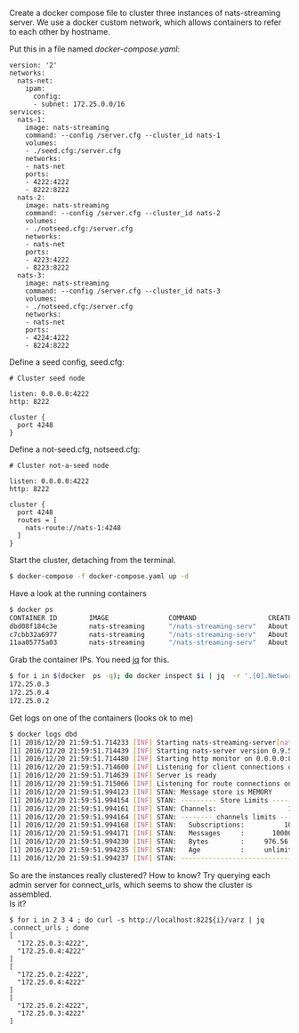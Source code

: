Create a docker compose file to cluster three instances of nats-streaming server.  We use a docker custom network, which allows containers to refer to each other
by hostname.

Put this in a file named *docker-compose.yaml*:

```
version: '2'
networks:
  nats-net:
    ipam:
      config:
      - subnet: 172.25.0.0/16
services:
  nats-1:
    image: nats-streaming
    command: --config /server.cfg --cluster_id nats-1
    volumes:
    - ./seed.cfg:/server.cfg
    networks:
    - nats-net
    ports:
    - 4222:4222
    - 8222:8222
  nats-2:
    image: nats-streaming
    command: --config /server.cfg --cluster_id nats-2
    volumes:
    - ./notseed.cfg:/server.cfg
    networks:
    - nats-net
    ports:
    - 4223:4222
    - 8223:8222
  nats-3:
    image: nats-streaming
    command: --config /server.cfg --cluster_id nats-3
    volumes: 
    - ./notseed.cfg:/server.cfg 
    networks: 
    - nats-net 
    ports:
    - 4224:4222 
    - 8224:8222
```

Define a seed config, seed.cfg:

```
# Cluster seed node

listen: 0.0.0.0:4222
http: 8222

cluster {
  port 4248
}
```

Define a not-seed.cfg, notseed.cfg:

```
# Cluster not-a-seed node

listen: 0.0.0.0:4222
http: 8222

cluster {
  port 4248
  routes = [
    nats-route://nats-1:4248
  ]
}
```

Start the cluster, detaching from the terminal.


```bash
$ docker-compose -f docker-compose.yaml up -d
```

Have a look at the running containers


```bash
$ docker ps
CONTAINER ID        IMAGE               COMMAND                  CREATED             STATUS              PORTS                                            NAMES
dbd08f184c3e        nats-streaming      "/nats-streaming-serv"   About an hour ago   Up About an hour    0.0.0.0:4223->4222/tcp, 0.0.0.0:8223->8222/tcp   clustering_nats-2_1
c7cbb32a6977        nats-streaming      "/nats-streaming-serv"   About an hour ago   Up About an hour    0.0.0.0:4224->4222/tcp, 0.0.0.0:8224->8222/tcp   clustering_nats-3_1
11aa05775a03        nats-streaming      "/nats-streaming-serv"   About an hour ago   Up About an hour    0.0.0.0:4222->4222/tcp, 0.0.0.0:8222->8222/tcp   clustering_nats-1_1
```

Grab the container IPs.  You need [jq](https://stedolan.github.io/jq/) for this.

```bash
$ for i in $(docker  ps -q); do docker inspect $i | jq  -r '.[0].NetworkSettings | .Networks | .["clustering_nats-net"].IPAddress'; done 
172.25.0.3
172.25.0.4
172.25.0.2
```

Get logs on one of the containers (looks ok to me)

```bash
$ docker logs dbd
[1] 2016/12/20 21:59:51.714233 [INF] Starting nats-streaming-server[nats-2] version 0.3.4
[1] 2016/12/20 21:59:51.714439 [INF] Starting nats-server version 0.9.5
[1] 2016/12/20 21:59:51.714480 [INF] Starting http monitor on 0.0.0.0:8222
[1] 2016/12/20 21:59:51.714600 [INF] Listening for client connections on 0.0.0.0:4222
[1] 2016/12/20 21:59:51.714639 [INF] Server is ready
[1] 2016/12/20 21:59:51.715066 [INF] Listening for route connections on 0.0.0.0:4248
[1] 2016/12/20 21:59:51.994123 [INF] STAN: Message store is MEMORY
[1] 2016/12/20 21:59:51.994154 [INF] STAN: --------- Store Limits ---------
[1] 2016/12/20 21:59:51.994161 [INF] STAN: Channels:                  100 *
[1] 2016/12/20 21:59:51.994164 [INF] STAN: -------- channels limits -------
[1] 2016/12/20 21:59:51.994168 [INF] STAN:   Subscriptions:          1000 *
[1] 2016/12/20 21:59:51.994171 [INF] STAN:   Messages     :       1000000 *
[1] 2016/12/20 21:59:51.994230 [INF] STAN:   Bytes        :     976.56 MB *
[1] 2016/12/20 21:59:51.994235 [INF] STAN:   Age          :     unlimited *
[1] 2016/12/20 21:59:51.994237 [INF] STAN: --------------------------------
```

So are the instances really clustered?  How to know?  Try querying each admin server for connect_urls, which seems to show the cluster is assembled.  
Is it?  

```
$ for i in 2 3 4 ; do curl -s http://localhost:822${i}/varz | jq .connect_urls ; done
[
  "172.25.0.3:4222",
  "172.25.0.4:4222"
]
[
  "172.25.0.2:4222",
  "172.25.0.4:4222"
]
[
  "172.25.0.2:4222",
  "172.25.0.3:4222"
]
```
